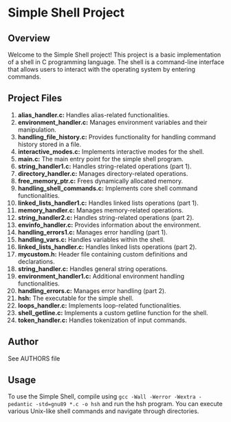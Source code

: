 # Simple Shell Project

## Overview

Welcome to the Simple Shell project! This project is a basic implementation of a shell in C programming language. The shell is a command-line interface that allows users to interact with the operating system by entering commands.

## Project Files

1. **alias_handler.c:** Handles alias-related functionalities.
2. **environment_handler.c:** Manages environment variables and their manipulation.
3. **handling_file_history.c:** Provides functionality for handling command history stored in a file.
4. **interactive_modes.c:** Implements interactive modes for the shell.
5. **main.c:** The main entry point for the simple shell program.
6. **string_handler1.c:** Handles string-related operations (part 1).
7. **directory_handler.c:** Manages directory-related operations.
8. **free_memory_ptr.c:** Frees dynamically allocated memory.
9. **handling_shell_commands.c:** Implements core shell command functionalities.
10. **linked_lists_handler1.c:** Handles linked lists operations (part 1).
11. **memory_handler.c:** Manages memory-related operations.
12. **string_handler2.c:** Handles string-related operations (part 2).
13. **envinfo_handler.c:** Provides information about the environment.
14. **handling_errors1.c:** Manages error handling (part 1).
15. **handling_vars.c:** Handles variables within the shell.
16. **linked_lists_handler.c:** Handles linked lists operations (part 2).
17. **mycustom.h:** Header file containing custom definitions and declarations.
18. **string_handler.c:** Handles general string operations.
19. **environment_handler1.c:** Additional environment handling functionalities.
20. **handling_errors.c:** Manages error handling (part 2).
21. **hsh:** The executable for the simple shell.
22. **loops_handler.c:** Implements loop-related functionalities.
23. **shell_getline.c:** Implements a custom getline function for the shell.
24. **token_handler.c:** Handles tokenization of input commands.

## Author

See AUTHORS file

## Usage

To use the Simple Shell, compile using ``gcc -Wall -Werror -Wextra -pedantic -std=gnu89 *.c -o hsh`` and run the hsh program. You can execute various Unix-like shell commands and navigate through directories.
